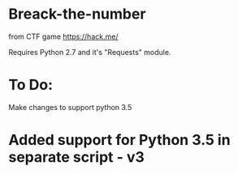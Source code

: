 # Breack-the-number
from CTF game https://hack.me/

Requires Python 2.7 and it's "Requests" module.


# To Do:
Make changes to support python 3.5

# Added support for Python 3.5 in separate script - v3